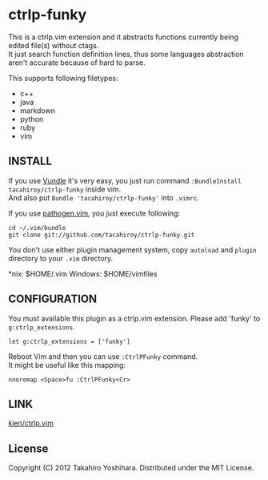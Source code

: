 ctrlp-funky
============

This is a ctrlp.vim extension and it abstracts functions currently being edited file(s) without ctags.  
It just search function definition lines, thus some languages abstraction aren't accurate because of hard to parse.

This supports following filetypes:
* c++
* java
* markdown
* python
* ruby
* vim

INSTALL
----------
If you use [Vundle](https://github.com/gmarik/vundle.git) it's very easy, you just run command `:BundleInstall tacahiroy/ctrlp-funky` inside vim.  
And also put `Bundle 'tacahiroy/ctrlp-funky'` into `.vimrc`.

If you use [pathogen.vim](https://github.com/tpope/vim-pathogen), you just execute following:

    cd ~/.vim/bundle
    git clone git://github.com/tacahiroy/ctrlp-funky.git

You don't use either plugin management system, copy `autoload` and `plugin` directory to your `.vim` directory.

\*nix: $HOME/.vim
Windows: $HOME/vimfiles

CONFIGURATION
----------
You must available this plugin as a ctrlp.vim extension. Please add 'funky' to `g:ctrlp_extensions`.

    let g:ctrlp_extensions = ['funky']

Reboot Vim and then you can use `:CtrlPFunky` command.  
It might be useful like this mapping:

    nnoremap <Space>fu :CtrlPFunky<Cr>

LINK
--------------

[kien/ctrlp.vim](https://github.com/kien/ctrlp.vim)

License
-------

Copyright (C) 2012 Takahiro Yoshihara. Distributed under the MIT License.

